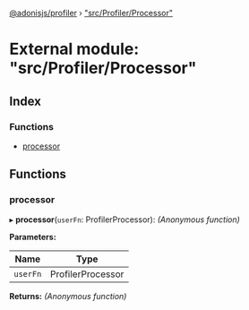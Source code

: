 [@adonisjs/profiler](../README.md) › ["src/Profiler/Processor"](_src_profiler_processor_.md)

# External module: "src/Profiler/Processor"

## Index

### Functions

* [processor](_src_profiler_processor_.md#processor)

## Functions

###  processor

▸ **processor**(`userFn`: ProfilerProcessor): *(Anonymous function)*

**Parameters:**

Name | Type |
------ | ------ |
`userFn` | ProfilerProcessor |

**Returns:** *(Anonymous function)*
